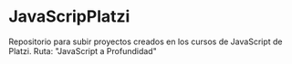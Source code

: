 # JavaScripPlatzi
Repositorio para subir proyectos creados en los cursos de JavaScript de Platzi. Ruta: "JavaScript a Profundidad"
